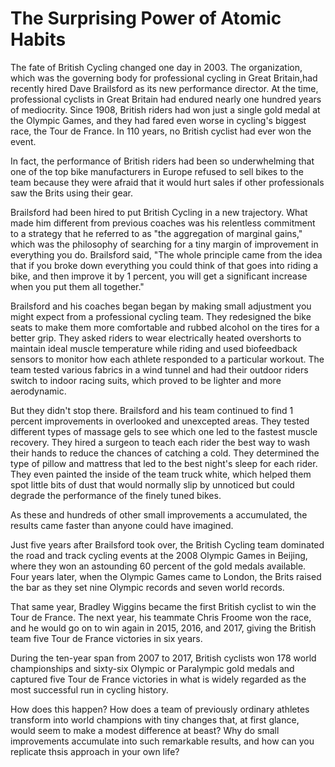 # The Surprising Power of Atomic Habits

The fate of British Cycling changed one day in 2003. The organization, which was the governing body for professional cycling in Great Britain,had recently hired Dave Brailsford as its new  performance director. At the time, professional cyclists in Great Britain had endured nearly  one hundred years of mediocrity. Since 1908, British riders had won just a single gold medal at the Olympic Games, and they had fared even worse in cycling's biggest race, the Tour de France. In 110 years, no British cyclist had ever won the event.

In fact, the performance of British riders had been so underwhelming that one of the top bike manufacturers in Europe refused to sell bikes to the team because they were afraid that it would hurt sales if other professionals saw the Brits using their gear.

Brailsford had been hired to put British Cycling in a new trajectory. What made him different from previous coaches was his relentless commitment to a strategy that he referred to as "the aggregation of marginal gains," which was the philosophy of searching for a tiny margin of improvement in everything you do. Brailsford said, "The whole principle came from the idea that if you broke down everything you could think of that goes into riding a bike, and then improve it by 1 percent, you will get a significant increase when you put them all together."

Brailsford and his coaches began began by making small adjustment you might expect from a professional cycling team. They redesigned the bike seats to make them more comfortable and rubbed alcohol on the tires for a better grip. They asked riders to wear electrically heated overshorts to maintain ideal muscle temperature while riding and used biofeedback sensors to monitor how each athlete responded to a particular workout. The team tested various fabrics in a wind tunnel and had their outdoor riders switch to indoor racing suits, which proved to be lighter and more aerodynamic.

But they didn't stop there. Brailsford and his team continued to find 1 percent improvements in overlooked and unexcepted areas. They tested different types of massage gels to see which one led to the fastest muscle recovery. They hired a surgeon to teach each rider the best way to wash their hands to reduce the chances of catching a cold. They determined the type of pillow and mattress that led to the best night's sleep for each rider. They even painted the inside of the team truck white, which helped them spot little bits of dust that would normally slip by unnoticed but could degrade the performance of the finely tuned bikes.

As these and hundreds of other small improvements a accumulated, the results came faster than anyone could have imagined.

Just five years after Brailsford took over, the British Cycling team dominated the road and track cycling events at the 2008 Olympic Games in Beijing, where they won an astounding 60 percent of the gold medals available. Four years later, when the Olympic Games came to London, the Brits raised the bar as they set nine Olympic records and seven world records.

That same year, Bradley Wiggins became the first British cyclist to win the Tour de France. The next year, his teammate Chris Froome won the race, and he would go on to win again in 2015, 2016, and 2017, giving the British team five Tour de France victories in six years.

During the ten-year span from 2007 to 2017, British cyclists won 178 world championships and sixty-six Olympic or Paralympic gold medals and captured five Tour de France victories in what is widely regarded as the most successful run in cycling history.

How does this happen? How does a team of previously ordinary athletes transform into world champions with tiny changes that, at first glance, would seem to make a modest difference at beast? Why do small improvements accumulate into such remarkable results, and how can you replicate thsis approach in your own life?
